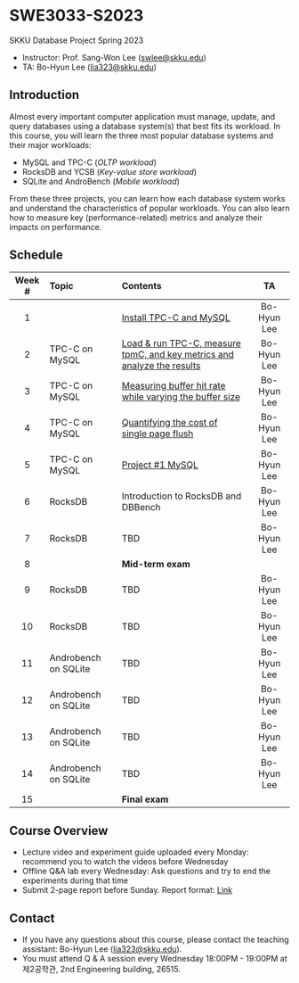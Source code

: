 # SWE3033-S2023
SKKU Database Project Spring 2023

- Instructor: Prof. Sang-Won Lee (swlee@skku.edu)
- TA: Bo-Hyun Lee (lia323@skku.edu)

## Introduction

Almost every important computer application must manage, update, and query databases using a database system(s) that best fits its workload. In this course, you will learn the three most popular database systems and their major workloads:

- MySQL and TPC-C (*OLTP workload*)
- RocksDB and YCSB (*Key-value store workload*)
- SQLite and AndroBench (*Mobile workload*)

From these three projects, you can learn how each database system works and understand the characteristics of popular workloads. You can also learn how to measure key (performance-related) metrics and analyze their impacts on performance.

## Schedule

| Week # | Topic              | Contents    | TA     |
| :----: | :----------------- |:----------- | :----: |
| 1      | | [Install TPC-C and MySQL](https://github.com/LeeBohyun/SWE3033-S2023/blob/main/week1/experiment-guide.md) | Bo-Hyun Lee |
| 2      | TPC-C on MySQL  | [Load & run TPC-C, measure tpmC, and key metrics and analyze the results](https://github.com/LeeBohyun/SWE3033-S2023/blob/main/week1/experiment-guide.md) | Bo-Hyun Lee |
| 3      | TPC-C on MySQL  |[Measuring buffer hit rate while varying the buffer size](https://github.com/LeeBohyun/SWE3033-S2023/blob/main/week3/measuring-performance-while-varying-buffer-size.md)| Bo-Hyun Lee |
| 4      | TPC-C on MySQL |[Quantifying the cost of single page flush](https://github.com/LeeBohyun/SWE3033-S2023/blob/main/week4/how-to-measure-single-page-flush.md)| Bo-Hyun Lee |
| 5      | TPC-C on MySQL |[Project #1 MySQL](https://github.com/LeeBohyun/SWE3033-S2023/blob/main/week5/pa1-experiment-guide.md) | Bo-Hyun Lee |
| 6      | RocksDB |Introduction to RocksDB and DBBench | Bo-Hyun Lee |
| 7      | RocksDB | TBD| Bo-Hyun Lee |
| 8      | | **Mid-term exam** |  |
| 9      | RocksDB | TBD | Bo-Hyun Lee |
| 10     | RocksDB |TBD | Bo-Hyun Lee |
| 11     | Androbench on SQLite | TBD| Bo-Hyun Lee |
| 12     | Androbench on SQLite | TBD | Bo-Hyun Lee |
| 13     | Androbench on SQLite | TBD | Bo-Hyun Lee |
| 14     | Androbench on SQLite | TBD | Bo-Hyun Lee |
| 15     | | **Final exam** |  |

## Course Overview
- Lecture video and experiment guide uploaded every Monday: recommend you to watch the videos before Wednesday
- Offline Q&A lab every Wednesday: Ask questions and try to end the experiments during that time
- Submit 2-page report before Sunday. Report format: [Link](https://github.com/LeeBohyun/SWE3033-S2023/blob/main/report-submission-guide.md)

## Contact

- If you have any questions about this course, please contact the teaching assistant: Bo-Hyun Lee (lia323@skku.edu).
- You must attend Q & A session every Wednesday 18:00PM - 19:00PM at 제2공학관, 2nd Engineering building, 26515.

